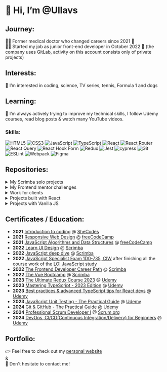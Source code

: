 # 👋 Hi, I’m @Ullavs

## Journey: 
👩‍⚕️ Former medical doctor who changed careers since 2021 🔀  
👩‍💼 Started my job as junior front-end developer in October 2022 🚀 (the company uses GitLab, activity on this account consists only of private projects)

## Interests:
👀 I’m interested in coding, science, TV series, tennis, Formula 1 and dogs

## Learning:
🌱 I’m always actively trying to improve my technical skills, I follow Udemy courses, read blog posts & watch many YouTube videos.

### Skills:
![HTML5](https://img.shields.io/badge/html5-%23E34F26.svg?style=for-the-badge&logo=html5&logoColor=white)  ![CSS3](https://img.shields.io/badge/css3-%231572B6.svg?style=for-the-badge&logo=css3&logoColor=white)  ![JavaScript](https://img.shields.io/badge/javascript-%23323330.svg?style=for-the-badge&logo=javascript&logoColor=%23F7DF1E)  ![TypeScript](https://img.shields.io/badge/typescript-%23007ACC.svg?style=for-the-badge&logo=typescript&logoColor=white)  ![React](https://img.shields.io/badge/react-%2320232a.svg?style=for-the-badge&logo=react&logoColor=%2361DAFB) ![React Router](https://img.shields.io/badge/React_Router-CA4245?style=for-the-badge&logo=react-router&logoColor=white) ![React Query](https://img.shields.io/badge/-React%20Query-FF4154?style=for-the-badge&logo=react%20query&logoColor=white) ![React Hook Form](https://img.shields.io/badge/React%20Hook%20Form-%23EC5990.svg?style=for-the-badge&logo=reacthookform&logoColor=white) ![Redux](https://img.shields.io/badge/redux-%23593d88.svg?style=for-the-badge&logo=redux&logoColor=white) ![Jest](https://img.shields.io/badge/-jest-%23C21325?style=for-the-badge&logo=jest&logoColor=white) ![cypress](https://img.shields.io/badge/-cypress-%23E5E5E5?style=for-the-badge&logo=cypress&logoColor=058a5e) ![Git](https://img.shields.io/badge/git-%23F05033.svg?style=for-the-badge&logo=git&logoColor=white) ![ESLint](https://img.shields.io/badge/ESLint-4B3263?style=for-the-badge&logo=eslint&logoColor=white) ![Webpack](https://img.shields.io/badge/webpack-%238DD6F9.svg?style=for-the-badge&logo=webpack&logoColor=black) ![Figma](https://img.shields.io/badge/figma-%23F24E1E.svg?style=for-the-badge&logo=figma&logoColor=white)

## Repositories:
<details>
  <summary>My Scrimba solo projects</summary>
  <p>Throughout the <a href="https://scrimba.com/learn/frontend">Scrimba front-end developer career path</a> you are encouraged to do multiple solo projects. Solo means there will be no guidance or solution to the challenge; only the design and requirements of the projects are given.</p>
  <blockquote>
    <ul>
      <li><a href="https://github.com/Ullavs/quizzical">Quizzical (React)</a></li>
      <li><a href="https://github.com/Ullavs/travel-journal">Travel Journal (React)</a></li>
      <li><a href="https://github.com/Ullavs/digital-business-card">Digital business card (React)</a></li>
      <li><a href="https://github.com/Ullavs/movie-watchlist">Movie watchlist</a></li>
      <li><a href="https://github.com/Ullavs/unit-converter">Unit converter</a></li>
      <li><a href="https://github.com/Ullavs/password-generator">Password generator</a></li>
      <li><a href="https://github.com/Ullavs/invoice-creator">Invoice creator</a></li>
      <li><a href="https://github.com/Ullavs/color-scheme-generator">Color scheme generator</a></li>
    </ul>
  </blockquote>
</details> 

<details>
  <summary>My Frontend mentor challenges</summary>
  <p><a href="https://www.frontendmentor.io/">Frontend Mentor</a> provides front-end challenges that include professional web designs. These allow you to practice building websites in a realistic workflow. Taking these challenges will help you improve your skills, gain experience creating websites, and build up a project portfolio.</p>
  <blockquote>
     <ul>
      <li><a href="https://github.com/Ullavs/frontend-mentor/tree/main/001">Challenge 1</a></li>
      <li><a href="https://github.com/Ullavs/frontend-mentor/tree/main/002">Challenge 2</a></li>
      <li><a href="https://github.com/Ullavs/frontend-mentor/tree/main/003">Challenge 3</a></li>
      <li><a href="https://github.com/Ullavs/frontend-mentor/tree/main/004">Challenge 4</a></li>
      <li><a href="https://github.com/Ullavs/frontend-mentor/tree/main/005">Challenge 5</a></li>
      <li><a href="https://github.com/Ullavs/frontend-mentor/tree/main/006">Challenge 6</a></li>
      <li><a href="https://github.com/Ullavs/frontend-mentor/tree/main/007">Challenge 7</a></li>
      <li><a href="https://github.com/Ullavs/frontend-mentor/tree/main/008">Challenge 8 - IN PROGRESS</a></li>
  </blockquote>
</details> 

<details>
  <summary>Work for clients</summary>
  <blockquote>
    <ul>
      <li><a href="https://github.com/Ullavs/saritlaufer.nl">Website for a friends business</a></li>
    </ul>
  </blockquote>
</details>
  
  <details>
  <summary>Projects built with React</summary>
  <blockquote>
     <ul>
       <li><a href="https://github.com/Ullavs/rulespadel">Rules padel - IN PROGRESS</a></li> 
      <li><a href="https://github.com/Ullavs/quizzical">Quizzical</a></li>
      <li><a href="https://github.com/Ullavs/travel-journal">Travel Journal</a></li>
      <li><a href="https://github.com/Ullavs/digital-business-card">Digital business card</a></li>
    </ul>
  </blockquote>
</details>

<details>
  <summary>Projects with Vanilla JS</summary>
  <blockquote>
    <ul>
      <li><a href="https://github.com/Ullavs/memory">Memory Game</a></li>
      <li><a href="https://github.com/Ullavs/calculator">Calculator</a></li>
      <li><a href="https://github.com/Ullavs/dashboard">Dashboard</a></li>
    </ul>
  </blockquote>
</details> 

## Certificates / Education:
- **2021** [Introduction to coding](https://www.shecodes.io/certificates/af3c717e8a247f24835e4a2ca1dd795c) @ [SheCodes](https://www.shecodes.io/)
- **2021** [Responsive Web Design](https://www.freecodecamp.org/certification/ullavs/responsive-web-design) @ [freeCodeCamp](https://www.freecodecamp.org/)
- **2021** [JavaScript Algorithms and Data Structures](https://www.freecodecamp.org/certification/ullavs/javascript-algorithms-and-data-structures) @ [freeCodeCamp](https://www.freecodecamp.org/)
- **2022** [Learn UI Design](https://scrimba.com/certificate/uYPN6zcN/gdesignbootcamp) @ [Scrimba](https://scrimba.com/)
- **2022** [JavaScript deep dive](https://scrimba.com/certificate/uYPN6zcN/gjavascript) @ [Scrimba](https://scrimba.com/)
- **2022** [JavaScript Specialist Exam 1D0-735, CIW](https://cp.certmetrics.com/ciwcerts/en/public/verify/credential/f9947a241dd14a6eb79b490ee577f58b) after finishing all the course work of the [LOI JavaScript study](https://www.loi.nl/n-3374-hbo-programmeren-in-javascript)
- **2022** [The Frontend Developer Career Path](https://scrimba.com/certificate/uYPN6zcN/gfrontend) @ [Scrimba](https://scrimba.com/)
- **2022** [The Vue Bootcamp](https://scrimba.com/certificate/uYPN6zcN/gvue) @ [Scrimba](https://scrimba.com/)
- **2023** [The Ultimate Redux Course 2023](https://www.udemy.com/certificate/UC-1835230b-3531-4d2d-aff3-a313efc0230f/) @ [Udemy](https://www.udemy.com/)
- **2023** [Mastering TypeScript - 2023 Edition](https://www.udemy.com/certificate/UC-00472fe8-5fde-4f15-8138-b58a5d39d3af/) @ [Udemy](https://www.udemy.com/)
- **2023** [Best practices & advanced TypeScript tips for React devs](https://www.udemy.com/certificate/UC-24b2fdac-8d35-427a-8fe2-8684d2d70a90/) @ [Udemy](https://www.udemy.com/)
- **2023** [JavaScript Unit Testing - The Practical Guide](https://www.udemy.com/certificate/UC-79d9f769-a4be-43d2-858c-85943d512568/) @ [Udemy](https://www.udemy.com/)
- **2024** [Git & GitHub - The Practical Guide](https://www.udemy.com/certificate/UC-465a6a04-dc15-4144-9d82-e9252a569600) @ [Udemy](https://www.udemy.com/)
- **2024** [Professional Scrum Developer I](https://www.scrum.org/certificates/1092346) @ [Scrum.org](https://www.scrum.org/)
- **2024** [DevOps, CI/CD(Continuous Integration/Delivery) for Beginners](https://udemy-certificate.s3.amazonaws.com/pdf/UC-3e22e31c-3482-41e3-9dbc-cacd3c4866f0.pdf) @ [Udemy](https://www.udemy.com/)
  
## Portfolio:
👉 Feel free to check out my [personal website](https://ullavs.nl)  
  &  
📩 Don't hesitate to contact me! 

